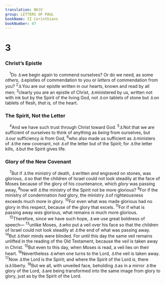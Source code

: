 ```yaml
---
translation: NKJV
group: LETTERS OF PAUL
bookName: II Corinthians 
bookNumber: 47
---
```


<div class="title"><h1>3</h1><h3>Christ’s Epistle</h3></div>
<span class="verse 2co_3_1"> <sup>1</sup>Do <a data-toggle="tooltip" data-placement="bottom" title="2 Cor. 5:12; 10:12, 18; 12:11">⚓</a>we begin again to commend ourselves? Or do we need, as some <i>others</i>, <a data-toggle="tooltip" data-placement="bottom" title="Acts 18:27">⚓</a>epistles of commendation to you or <i>letters</i> of commendation from you? </span>
<span class="verse 2co_3_2"><sup>2</sup><a data-toggle="tooltip" data-placement="bottom" title="1 Cor. 9:2">⚓</a>You are our epistle written in our hearts, known and read by all men; </span>
<span class="verse 2co_3_3"><sup>3</sup>clearly you are an epistle of Christ, <a data-toggle="tooltip" data-placement="bottom" title="1 Cor. 3:5">⚓</a>ministered by us, written not with ink but by the Spirit of the living God, not <a data-toggle="tooltip" data-placement="bottom" title="Ex. 24:12; 31:18; 32:15; 2 Cor. 3:7">⚓</a>on tablets of stone but <a data-toggle="tooltip" data-placement="bottom" title="Ps. 40:8">⚓</a>on tablets of flesh, <i>that</i> <i>is,</i> of the heart.<br/></span>
<div class="title"><h3>The Spirit, Not the Letter</h3></div>
<span class="verse 2co_3_4"> <sup>4</sup>And we have such trust through Christ toward God. </span>
<span class="verse 2co_3_5"><sup>5</sup><a data-toggle="tooltip" data-placement="bottom" title="(John 15:5)">⚓</a>Not that we are sufficient of ourselves to think of anything as <i>being</i> from ourselves, but <a data-toggle="tooltip" data-placement="bottom" title="1 Cor. 15:10">⚓</a>our sufficiency <i>is</i> from God, </span>
<span class="verse 2co_3_6"><sup>6</sup>who also made us sufficient as <a data-toggle="tooltip" data-placement="bottom" title="1 Cor. 3:5; Eph. 3:7">⚓</a>ministers of <a data-toggle="tooltip" data-placement="bottom" title="Jer. 31:31; Matt. 26:28; Luke 22:20">⚓</a>the new covenant, not <a data-toggle="tooltip" data-placement="bottom" title="Rom. 2:27">⚓</a>of the letter but of the Spirit; for <a data-toggle="tooltip" data-placement="bottom" title="(Rom. 3:20); Gal. 3:10">⚓</a>the letter kills, <a data-toggle="tooltip" data-placement="bottom" title="John 6:63; Rom. 8:2">⚓</a>but the Spirit gives life.<br/></span>
<div class="title"><h3>Glory of the New Covenant</h3></div>
<span class="verse 2co_3_7"> <sup>7</sup>But if <a data-toggle="tooltip" data-placement="bottom" title="Rom. 7:10">⚓</a>the ministry of death, <a data-toggle="tooltip" data-placement="bottom" title="Ex. 34:1; Deut. 10:1">⚓</a>written <i>and</i> engraved on stones, was glorious, <a data-toggle="tooltip" data-placement="bottom" title="Ex. 34:29">⚓</a>so that the children of Israel could not look steadily at the face of Moses because of the glory of his countenance, which <i>glory</i> was passing away, </span>
<span class="verse 2co_3_8"><sup>8</sup>how will <a data-toggle="tooltip" data-placement="bottom" title="(Gal. 3:5)">⚓</a>the ministry of the Spirit not be more glorious? </span>
<span class="verse 2co_3_9"><sup>9</sup>For if the ministry of condemnation <i>had</i> glory, the ministry <a data-toggle="tooltip" data-placement="bottom" title="(Rom. 1:17; 3:21)">⚓</a>of righteousness exceeds much more in glory. </span>
<span class="verse 2co_3_10"><sup>10</sup>For even what was made glorious had no glory in this respect, because of the glory that excels. </span>
<span class="verse 2co_3_11"><sup>11</sup>For if what is passing away <i>was</i> glorious, what remains <i>is</i> much more glorious.<br/></span>
<span class="verse 2co_3_12"> <sup>12</sup>Therefore, since we have such hope, <a data-toggle="tooltip" data-placement="bottom" title="Acts 4:13, 29; 2 Cor. 7:4; Eph. 6:19">⚓</a>we use great boldness of speech— </span>
<span class="verse 2co_3_13"><sup>13</sup>unlike Moses, <a data-toggle="tooltip" data-placement="bottom" title="Ex. 34:33–35; 2 Cor. 3:7">⚓</a><i>who</i> put a veil over his face so that the children of Israel could not look steadily at <a data-toggle="tooltip" data-placement="bottom" title="Rom. 10:4; (Gal. 3:23)">⚓</a>the end of what was passing away. </span>
<span class="verse 2co_3_14"><sup>14</sup>But <a data-toggle="tooltip" data-placement="bottom" title="Is. 6:10; 29:10; Acts 28:26; Rom. 11:7, 8; 2 Cor. 4:4">⚓</a>their minds were blinded. For until this day the same veil remains unlifted in the reading of the Old Testament, because the <i>veil</i> is taken away in Christ. </span>
<span class="verse 2co_3_15"><sup>15</sup>But even to this day, when Moses is read, a veil lies on their heart. </span>
<span class="verse 2co_3_16"><sup>16</sup>Nevertheless <a data-toggle="tooltip" data-placement="bottom" title="Ex. 34:34; Rom. 11:23">⚓</a>when one turns to the Lord, <a data-toggle="tooltip" data-placement="bottom" title="Is. 25:7">⚓</a>the veil is taken away. </span>
<span class="verse 2co_3_17"><sup>17</sup>Now <a data-toggle="tooltip" data-placement="bottom" title="(1 Cor. 15:45)">⚓</a>the Lord is the Spirit; and where the Spirit of the Lord <i>is</i>, there <i>is</i><a data-toggle="tooltip" data-placement="bottom" title="John 8:32; Gal. 5:1, 13">⚓</a>liberty. </span>
<span class="verse 2co_3_18"><sup>18</sup>But we all, with unveiled face, beholding <a data-toggle="tooltip" data-placement="bottom" title="1 Cor. 13:12">⚓</a>as in a mirror <a data-toggle="tooltip" data-placement="bottom" title="(2 Cor. 4:4, 6)">⚓</a>the glory of the Lord, <a data-toggle="tooltip" data-placement="bottom" title="(Rom. 8:29, 30)">⚓</a>are being transformed into the same image from glory to glory, just as by the Spirit of the Lord.<br/></span>
